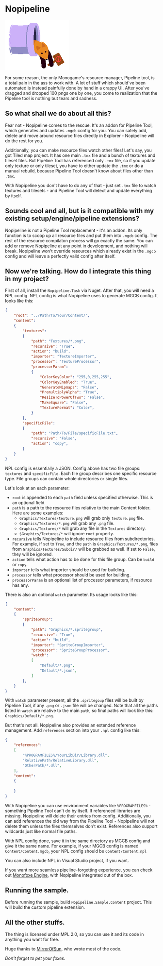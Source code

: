 # Nopipeline

![Nopipeline](/pics/Nopipeline.png)

For some reason, the only Monogame's resource manager, Pipeline tool, is a total pain in the ass to work with. A lot of stuff which should've been automated is instead painfully done by hand in a crappy UI. After you've dragged and dropped 100 pngs one by one, you come to realization that the Pipeline tool is nothing but tears and sadness.

## So what shall we do about all this?

Fear not - Nopipeline comes to the rescue. It's an addon for Pipeline Tool, which generates and updates `.mgcb` config for you. You can safely add, delete and move around resource files directly in Explorer - Nopipeline will do the rest for you. 

Additionally, you can make resource files watch other files! Let's say, you got Tiled map project. It has one main `.tmx` file and a bunch of textures and tileset files. But Pipeline Tool has referenced only `.tmx` file, so if you
update only texture or only tileset, you have to either update the `.tmx` or do a manual rebuild, because Pipeline Tool doesn't know about files other than `.tmx`. 


With Nopipeline you don't have to do any of that - just set `.tmx` file to watch textures and tilesets - and Pipeline Tool will detect and update everything by itself.


## Sounds cool and all, but is it compatible with my existing setup/engine/pipeline extensions?

Nopipeline is not a Pipeline Tool replacement - it's an addon. Its only function is to scoop up all resource files and put them into `.mgcb` config. The rest of the resource compilaton process will go exactly the same. You can add or remove Nopipeline at any point in development, and nothing will break. Nopipeline won't override resources which already exist in the `.mgcb` config and will leave a perfectly valid config after itself.


## Now we're talking. How do I integrate this thing in my project?

First of all, install the `Nopipeline.Task` via Nuget. After that, you will need a NPL config. NPL config is what Nopipeline uses to generate MGCB config. It looks like this:


```json
{
	"root": "../Path/To/Your/Content/",
	"content": 
	{
		"textures": 
		{
			"path": "Textures/*.png",
			"recursive": "True",
			"action": "build",
			"importer": "TextureImporter",
			"processor": "TextureProcessor",
			"processorParam": 
			{
				"ColorKeyColor": "255,0,255,255",
				"ColorKeyEnabled": "True",
				"GenerateMipmaps": "False",
				"PremultiplyAlpha": "True",
				"ResizeToPowerOfTwo": "False",
				"MakeSquare": "False",
				"TextureFormat": "Color",
			}
		},
		"specificFile": 
		{
			"path": "Path/To/File/specificFile.txt",
			"recursive": "False",
			"action": "copy",
		}
	}
}
```
NPL config is essentially a JSON. Config above has two file groups: `textures` 
and `specificFile`. Each file group describes one specific resource type. 
File groups can contain whole directories or single files.


Let's look at an each parameter:
- `root` is appended to each `path` field unless specified otherwise. This is an optional field.
- `path` is a path to the resource files relative to the main Content folder. 
Here are some examples:
	- `Graphics/Textures/texture.png` will grab only `texture.png` file.
	- `Graphics/Textures/*.png` will grab any `.png` file.
	- `Graphics/Textures/*` will grab any file in the `Textures` directory.
	- `$Graphics/Textures/*` will ignore `root` property. 
- `recursive` tells Nopipeline to include resource files from subdirectories.
For example, if set to `True`, and the `path` is `Graphics/Textures/*.png`,
files from `Graphics/Textures/Subdir/` will be grabbed as well. If set to 
`False`, they will be ignored.
- `action` tells what action has to be done for this file group. Can be `build`
or `copy`.
- `importer` tells what importer should be used for building.
- `processor` tells what processor should be used for building.
- `processorParam` is an optional list of processor parameters, if resource 
has any.


There is also an optional `watch` parameter. Its usage looks like this:

```json
{
	"content": 
	{
		"spriteGroup": 
		{
			"path": "Graphics/*.spritegroup",
			"recursive": "True",
			"action": "build",
			"importer": "SpriteGroupImporter",
			"processor": "SpriteGroupProcessor",
			"watch": 
			[
				"Default/*.png",
				"Default/*.json",
			]
		},
	}
}
```
With `watch` parameter present, all the `.spritegoup` files will be built by Pipeline Tool, if any `.png` or `.json` file will be changed. Note that all the paths listed in `watch` are relative to the main `path`, so final paths  will look like this: `Graphics/Default/*.png`.

But that's not all. Nopipeline also provides an extended reference management. Add `references` section into your `.npl` config like this:

```json
{
	"references":
	[
		"%PROGRAMFILES%/YourLibDir/Library.dll",
		"RelativePath/RelativeLibrary.dll",
		"OtherPath/*.dll",
	],
	"content": 
	{

	}
}
```
With Nopipeline you can use environment variables like `%PROGRAMFILES%` - something Pipeline Tool can't do by itself. If referenced libraries are missing, Nopipeline will delete their entries from config. Additionally, you can add references the old way from the Pipeline Tool - Nopipeline will not delete them unless the files themselves don't exist.
References also support wildcards just like normal file paths.

With NPL config done, save it in the same directory as MGCB config and give it the same name. For example, if your MGCB config is named `Content/Content.mgcb`, your NPL config should be `Content/Content.npl`

You can also include NPL in Visual Studio project, if you want.

If you want more seamless pipeline-forgetting experience, you can check out [Monofoxe Engine](https://github.com/Martenfur/Monofoxe), with Nopipeline integrated out of the box.

## Running the sample.

Before running the sample, build `Nopipeline.Sample.Content` project. This will build the custom pipeline extension.

## All the other stuffs. 

The thing is licensed under MPL 2.0, so you can use it and its code in anything you want for free.


Huge thanks to [MirrorOfSun](https://github.com/MirrorOfSUn), who wrote most of the code.


*Don't forget to pet your foxes.*
